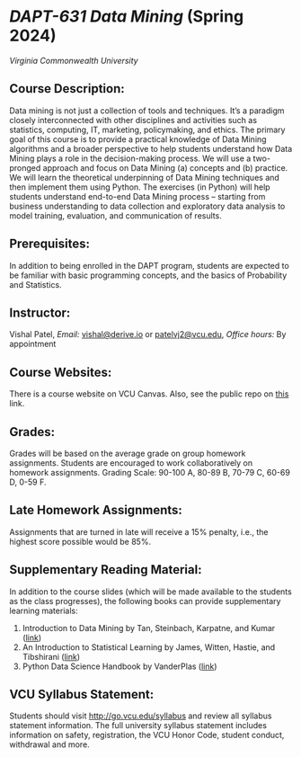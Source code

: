 # *DAPT-631 Data Mining* (Spring 2024)
_Virginia Commonwealth University_

## Course Description:
Data mining is not just a collection of tools and techniques. It’s a paradigm closely interconnected with other disciplines and activities such as statistics, computing, IT, marketing, policymaking, and ethics. The primary goal of this course is to provide a practical knowledge of Data Mining algorithms and a broader perspective to help students understand how Data Mining plays a role in the decision-making process. 
We will use a two-pronged approach and focus on Data Mining (a) concepts and (b) practice. We will learn the theoretical underpinning of Data Mining techniques and then implement them using Python. The exercises (in Python) will help students understand end-to-end Data Mining process – starting from business understanding to data collection and exploratory data analysis to model training, evaluation, and communication of results. 
## Prerequisites:
In addition to being enrolled in the DAPT program, students are expected to be familiar with basic programming concepts, and the basics of Probability and Statistics.
## Instructor: 
Vishal Patel, *Email:* vishal@derive.io or patelvj2@vcu.edu, *Office hours:* By appointment
## Course Websites:
There is a course website on VCU Canvas. Also, see the public repo on [this](https://github.com/vishal-git/dapt-631) link.
## Grades: 
Grades will be based on the average grade on group homework assignments. Students are encouraged to work collaboratively on homework assignments. Grading Scale: 90-100 A, 80-89 B, 70-79 C, 60-69 D, 0-59 F.
## Late Homework Assignments: 
Assignments that are turned in late will receive a 15% penalty, i.e., the highest score possible would be 85%.
## Supplementary Reading Material:
In addition to the course slides (which will be made available to the students as the class progresses), the following books can provide supplementary learning materials:
1.	Introduction to Data Mining by Tan, Steinbach, Karpatne, and Kumar ([link](https://www-users.cs.umn.edu/~kumar001/dmbook/index.php))
2.	An Introduction to Statistical Learning by James, Witten, Hastie, and Tibshirani ([link](https://trevorhastie.github.io/ISLR/))
3.	Python Data Science Handbook by VanderPlas ([link](https://jakevdp.github.io/PythonDataScienceHandbook/))
## VCU Syllabus Statement: 
Students should visit http://go.vcu.edu/syllabus and review all syllabus statement information. The full university syllabus statement includes information on safety, registration, the VCU Honor Code, student conduct, withdrawal and more.
